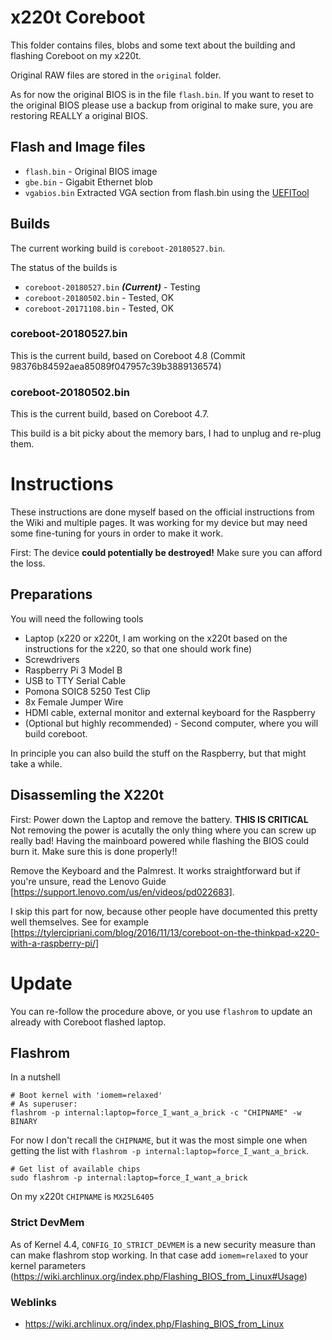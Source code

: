 # x220t Coreboot

This folder contains files, blobs and some text about the building and flashing Coreboot on my x220t.

Original RAW files are stored in the `original` folder.

As for now the original BIOS is in the file `flash.bin`. If you want to reset to the original BIOS please use a backup from original to make sure, you are restoring REALLY a original BIOS.

## Flash and Image files

* `flash.bin` - Original BIOS image
* `gbe.bin` - Gigabit Ethernet blob
* `vgabios.bin` Extracted VGA section from flash.bin using the [UEFITool](https://github.com/LongSoft/UEFITool)

## Builds

The current working build is `coreboot-20180527.bin`.

The status of the builds is

* `coreboot-20180527.bin` ***(Current)*** - Testing
* `coreboot-20180502.bin` - Tested, OK
* `coreboot-20171108.bin` - Tested, OK

### coreboot-20180527.bin

This is the current build, based on Coreboot 4.8 (Commit 98376b84592aea85089f047957c39b3889136574)

### coreboot-20180502.bin

This is the current build, based on Coreboot 4.7.

This build is a bit picky about the memory bars, I had to unplug and re-plug them.

# Instructions

These instructions are done myself based on the official instructions from the Wiki and multiple pages.
It was working for my device but may need some fine-tuning for yours in order to make it work.

First: The device **could potentially be destroyed!** Make sure you can afford the loss.

## Preparations

You will need the following tools

* Laptop (x220 or x220t, I am working on the x220t based on the instructions for the x220, so that one should work fine)
* Screwdrivers
* Raspberry Pi 3 Model B
* USB to TTY Serial Cable
* Pomona SOIC8 5250 Test Clip
* 8x Female Jumper Wire
* HDMI cable, external monitor and external keyboard for the Raspberry
* (Optional but highly recommended) - Second computer, where you will build coreboot.

In principle you can also build the stuff on the Raspberry, but that might take a while.

## Disassemling the X220t

First: Power down the Laptop and remove the battery. **THIS IS CRITICAL**
Not removing the power is acutally the only thing where you can screw up really bad! Having the mainboard powered while flashing the BIOS could burn it. Make sure this is done properly!!

Remove the Keyboard and the Palmrest. It works straightforward but if you're unsure, read the Lenovo Guide [https://support.lenovo.com/us/en/videos/pd022683].

I skip this part for now, because other people have documented this pretty well themselves. See for example [https://tylercipriani.com/blog/2016/11/13/coreboot-on-the-thinkpad-x220-with-a-raspberry-pi/]

# Update

You can re-follow the procedure above, or you use `flashrom` to update an already with Coreboot flashed laptop.

## Flashrom

In a nutshell

    # Boot kernel with 'iomem=relaxed'
    # As superuser:
    flashrom -p internal:laptop=force_I_want_a_brick -c "CHIPNAME" -w BINARY

For now I don't recall the `CHIPNAME`, but it was the most simple one when getting the list with `flashrom -p internal:laptop=force_I_want_a_brick`.

    # Get list of available chips
    sudo flashrom -p internal:laptop=force_I_want_a_brick

On my x220t `CHIPNAME` is `MX25L6405`

### Strict DevMem

As of Kernel 4.4, `CONFIG_IO_STRICT_DEVMEM` is a new security measure than can make flashrom stop working. In that case add `iomem=relaxed` to your kernel parameters (https://wiki.archlinux.org/index.php/Flashing_BIOS_from_Linux#Usage)

### Weblinks 

* https://wiki.archlinux.org/index.php/Flashing_BIOS_from_Linux

